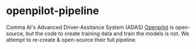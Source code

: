# openpilot-pipeline

Comma AI's Advanced Driver-Assitance System (ADAS) [Openpilot](https://github.com/commaai/openpilot) is open-source, but the code to create training data and train the models is not. We attempt to re-create & open-source their full pipeline.
